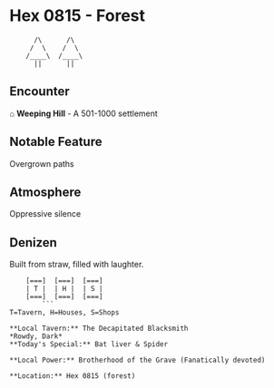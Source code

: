 # Hex 0815 - Forest
```
      /\      /\
     /  \    /  \
    /____\  /____\
      ||      ||
```

## Encounter

⌂ **Weeping Hill** - A 501-1000 settlement

## Notable Feature

Overgrown paths

## Atmosphere

Oppressive silence

## Denizen

Built from straw, filled with laughter.

```
    [===]  [===]  [===]
    | T |  | H |  | S |
    [===]  [===]  [===]
        ```
T=Tavern, H=Houses, S=Shops

**Local Tavern:** The Decapitated Blacksmith
*Rowdy, Dark*
**Today's Special:** Bat liver & Spider

**Local Power:** Brotherhood of the Grave (Fanatically devoted)

**Location:** Hex 0815 (forest)
